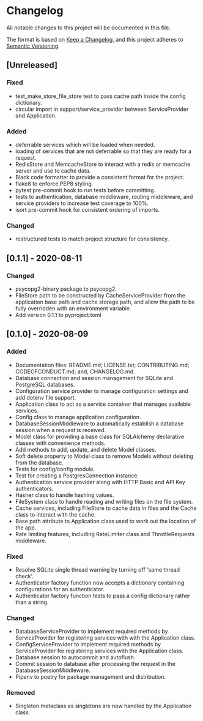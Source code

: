 # Changelog
All notable changes to this project will be documented in this file.

The format is based on [Keep a Changelog](https://keepachangelog.com/en/1.0.0/),
and this project adheres to [Semantic Versioning](https://semver.org/spec/v2.0.0.html).

## [Unreleased]
### Fixed
- test_make_store_file_store test to pass cache path inside the config dictionary.
- circular import in support/service_provider between ServiceProvider and Application.

### Added
- deferrable services which will be loaded when needed.
- loading of services that are not deferrable so that they are ready for a request.
- RedisStore and MemcacheStore to interact with a redis or memcache server and use to cache data.
- Black code formatter to provide a consistent format for the project.
- flake8 to enforce PEP8 styling.
- pytest pre-commit hook to run tests before committing.
- tests to authentication, database middleware, routing middleware, and service providers to increase test coverage to 100%.
- isort pre-commit hook for consistent ordering of imports.

### Changed
- restructured tests to match project structure for consistency.

## [0.1.1] - 2020-08-11
### Changed
- psycopg2-binary package to psycopg2.
- FileStore path to be constructed by CacheServiceProvider from the application base path and cache storage path, and allow the path to be fully overridden with an environment variable.
- Add version 0.1.1 to pyproject.toml

## [0.1.0] - 2020-08-09
### Added
- Documentation files: README.md; LICENSE.txt; CONTRIBUTING.md; CODEOFCONDUCT.md; and, CHANGELOG.md.
- Database connection and session management for SQLite and PostgreSQL databases.
- Configuration service provider to manage configuration settings and add dotenv file support.
- Application class to act as a service container that manages available services.
- Config class to manage application configuration.
- DatabaseSessionMiddleware to automatically establish a database session when a request is received.
- Model class for providing a base class for SQLAlchemy declarative classes with convenience methods.
- Add methods to add, update, and delete Model classes.
- Soft delete property to Model class to remove Models without deleting from the database.
- Tests for config/config module.
- Test for creating a PostgresConnection instance.
- Authentication service provider along with HTTP Basic and API Key authenticators.
- Hasher class to handle hashing values.
- FileSystem class to handle reading and writing files on the file system.
- Cache services, including FileStore to cache data in files and the Cache class to interact with the cache.
- Base path attribute to Application class used to work out the location of the app.
- Rate limiting features, including RateLimiter class and ThrottleRequests middleware.

### Fixed
- Resolve SQLite single thread warning by turning off 'same thread check'.
- Authenticator factory function now accepts a dictionary containing configurations for an authenticator.
- Authenticator factory function tests to pass a config dictionary rather than a string.

### Changed
- DatabaseServiceProvider to implement required methods by ServiceProvider for registering services with with the Application class.
- ConfigServiceProvider to implement required methods by ServiceProvider for registering services with the Application class.
- Database session to autocommit and autoflush.
- Commit session to database after processing the request in the DatabaseSessionMiddleware.
- Pipenv to poetry for package management and distribution.

### Removed
- Singleton metaclass as singletons are now handled by the Application class.
